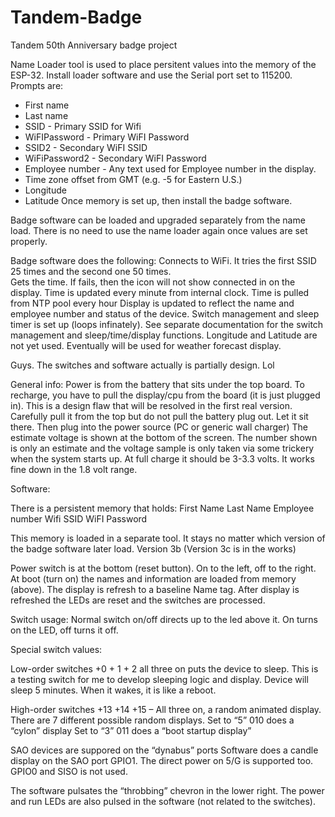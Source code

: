 
# Tandem-Badge
Tandem 50th Anniversary badge project 

Name Loader tool is used to place persitent values into the memory of the ESP-32. 
Install loader software and use the Serial port set to 115200. Prompts are: 
  - First name
  - Last name
  - SSID - Primary SSID for Wifi
  - WiFIPassword - Primary WiFI Password
  - SSID2 - Secondary WiFI SSID
  - WiFiPassword2 - Secondary WiFI Password
  - Employee number - Any text used for Employee number in the display.
  - Time zone offset from GMT (e.g. -5 for Eastern U.S.)
  - Longitude
  - Latitude
Once memory is set up, then install the badge software.

Badge software can be loaded and upgraded separately from the name load.  There is no need to use the name loader again once values are set properly. 

Badge software does the following:
Connects to WiFi. It tries the first SSID 25 times and the second one 50 times.  
Gets the time.   If fails, then the icon will not show connected in on the display. Time is updated every minute from internal clock.
Time is pulled from NTP pool every hour
Display is updated to reflect the name and employee number and status of the device. 
Switch management and sleep timer is set up (loops infinately).
See separate documentation for the switch management and sleep/time/display functions. 
Longitude and Latitude are not yet used. Eventually will be used for weather forecast display. 


Guys. The switches and software actually is partially design. Lol 

General info:
Power is from the battery that sits under the top board. 
To recharge, you have to pull the display/cpu from the board (it is just plugged in). This is a design flaw that will be resolved in the first real version.  Carefully pull it from the top but do not pull the battery plug out. Let it sit there.  Then plug into the power source (PC or generic wall charger)  The estimate voltage is shown at the bottom of the screen. The number shown is only an estimate and the voltage sample is only taken via some trickery when the system starts up. At full charge it should be 3-3.3 volts.  It works fine down in the 1.8 volt range. 

Software:

There is a persistent memory that holds:
First Name
Last Name
Employee number
Wifi SSID
WiFI Password

This memory is loaded in a separate tool.  It stays no matter which version of the badge software later load. 
Version 3b (Version 3c is in the works)

Power switch is at the bottom (reset button).   On to the left, off to the right. 
At boot (turn on) the names and information are loaded from memory (above). 
The display is refresh to a baseline Name tag. 
After display is refreshed the LEDs are reset and the switches are processed. 

Switch usage: 
Normal switch on/off directs up to the led above it. On turns on the LED, off turns it off. 

Special switch values:

Low-order switches +0 + 1 + 2 all three on puts the device to sleep.   This is a testing switch for me to develop sleeping logic and display.   Device will sleep 5 minutes. When it wakes, it is like a reboot. 

High-order switches +13 +14 +15 – All three on, a random animated display.  There are 7 different possible random displays. 
Set to “5”   010    does a “cylon”  display
Set to “3”  011     does a “boot startup display”

SAO devices are suppored on the “dynabus” ports
Software does a candle display on the SAO port GPIO1.    The direct power on 5/G is supported too.   GPIO0 and SISO is not used. 

The software pulsates the “throbbing” chevron in the lower right.   The power and run LEDs are also pulsed in the software (not related to the switches).

